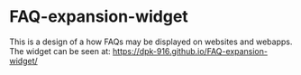 # FAQ-expansion-widget
This is a design of a how FAQs may be displayed on websites and webapps.
The widget can be seen at: https://dpk-916.github.io/FAQ-expansion-widget/

